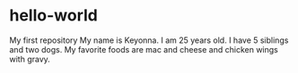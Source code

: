 # hello-world
My first repository
My name is Keyonna.
I am 25 years old.
I have 5 siblings and two dogs. 
My favorite foods are mac and cheese and chicken wings with gravy. 
